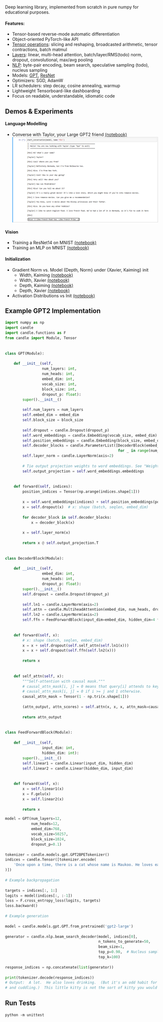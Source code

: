 Deep learning library, implemented from scratch in pure numpy for educational purposes.

#### Features:
* Tensor-based reverse-mode automatic differentiation
* Object-oriented PyTorch-like API
* [Tensor operations](https://github.com/johnma2006/candle/tree/main/candle/operations): slicing and reshaping, broadcasted arithmetic, tensor contractions, batch matmul
* [Layers](https://github.com/johnma2006/candle/tree/main/candle/layers): linear, multi-head attention, batch/layer/RMS(todo) norm, dropout, convolutional, max/avg pooling
* [NLP](https://github.com/johnma2006/candle/tree/main/candle/nlp): byte-pair encoding, beam search, speculative sampling (todo), nucleus sampling
* Models: [GPT](https://github.com/johnma2006/candle/blob/main/candle/models/gpt/model.py), [ResNet](https://github.com/johnma2006/candle/blob/main/candle/models/resnet/model.py)
* Optimizers: SGD, AdamW
* LR schedulers: step decay, cosine annealing, warmup
* Lightweight Tensorboard-like dashboarding
* Focus on readable, understandable, idiomatic code


## Demos & Experiments

#### Language Modelling
* Converse with Taylor, your Large GPT2 friend [(notebook)](experiments/gpt_experiments/1.0%20Converse%20with%20Taylor%2C%20your%20Large%20GPT2%20friend.ipynb)
 ![Sample conversation with Taylor](experiments/gpt_experiments/sample_conversation.png)

#### Vision
* Training a ResNet14 on MNIST [(notebook)](experiments/vision_experiments/2.0%20ResNet14%20on%20MNIST.ipynb)
* Training an MLP on MNIST [(notebook)](experiments/vision_experiments/1.0%20MLP%20on%20MNIST%20-%20AdamW.ipynb)

#### Initialization
* Gradient Norm vs. Model {Depth, Norm} under {Xavier, Kaiming} init
  * Width, Kaiming  [(notebook)](experiments/initialization_experiments/2.0%20Effect%20of%20Model%20Width%20on%20Gradient%20Norm%20-%20MLP%20with%20Kaiming%20Init.ipynb)
  * Width, Xavier  [(notebook)](experiments/initialization_experiments/2.0%20Effect%20of%20Model%20Width%20on%20Gradient%20Norm%20-%20MLP%20with%20Kaiming%20Init.ipynb)
  * Depth, Kaiming [(notebook)](experiments/initialization_experiments/2.0%20Effect%20of%20Model%20Depth%20on%20Gradient%20Norm%20-%20MLP%20with%20Xavier%20Init.ipynb)
  * Depth, Xavier [(notebook)](experiments/initialization_experiments/2.0%20Effect%20of%20Model%20Depth%20on%20Gradient%20Norm%20-%20MLP%20with%20Xavier%20Init.ipynb)
* Activation Distributions vs Init [(notebook)](experiments/initialization_experiments/1.0%20Activation%20Distribution%20by%20Layer%20w.r.t%20Initialization.ipynb)


## Example GPT2 Implementation

```python
import numpy as np
import candle
import candle.functions as F
from candle import Module, Tensor


class GPT(Module):
    
    def __init__(self,
                 num_layers: int,
                 num_heads: int,
                 embed_dim: int,
                 vocab_size: int,
                 block_size: int,
                 dropout_p: float):
        super().__init__()
        
        self.num_layers = num_layers
        self.embed_dim = embed_dim
        self.block_size = block_size
        
        self.dropout = candle.Dropout(dropout_p)
        self.word_embeddings = candle.Embedding(vocab_size, embed_dim)
        self.position_embeddings = candle.Embedding(block_size, embed_dim)
        self.decoder_blocks = candle.ParameterList([DecoderBlock(embed_dim, num_heads, dropout_p)
                                                    for _ in range(num_layers)])
        self.layer_norm = candle.LayerNorm(axis=2)
        
        # Tie output projection weights to word embeddings. See "Weight Tying" paper.
        self.output_projection = self.word_embeddings.embeddings
        
    
    def forward(self, indices):
        position_indices = Tensor(np.arange(indices.shape[1]))
        
        x = self.word_embeddings(indices) + self.position_embeddings(position_indices)
        x = self.dropout(x)  # x: shape (batch, seqlen, embed_dim)

        for decoder_block in self.decoder_blocks:
            x = decoder_block(x)

        x = self.layer_norm(x)
        
        return x @ self.output_projection.T

    
class DecoderBlock(Module):
    
    def __init__(self,
                 embed_dim: int,
                 num_heads: int,
                 dropout_p: float):
        super().__init__()
        self.dropout = candle.Dropout(dropout_p)
        
        self.ln1 = candle.LayerNorm(axis=2)
        self.attn = candle.MultiheadAttention(embed_dim, num_heads, dropout_p)
        self.ln2 = candle.LayerNorm(axis=2)
        self.ffn = FeedForwardBlock(input_dim=embed_dim, hidden_dim=4 * embed_dim)

        
    def forward(self, x):
        # x: shape (batch, seqlen, embed_dim)
        x = x + self.dropout(self.self_attn(self.ln1(x)))
        x = x + self.dropout(self.ffn(self.ln2(x)))
        
        return x

    
    def self_attn(self, x):
        """Self-attention with causal mask."""
        # causal_attn_mask[i, j] = 0 means that query[i] attends to key[j], and so
        # causal_attn_mask[i, j] = 0 if i >= j and 1 otherwise.
        causal_attn_mask = Tensor(1 - np.tri(x.shape[1]))
        
        (attn_output, attn_scores) = self.attn(x, x, x, attn_mask=causal_attn_mask)
        
        return attn_output
    
    
class FeedForwardBlock(Module):
    
    def __init__(self,
                 input_dim: int,
                 hidden_dim: int):
        super().__init__()
        self.linear1 = candle.Linear(input_dim, hidden_dim)
        self.linear2 = candle.Linear(hidden_dim, input_dim)
        
        
    def forward(self, x):
        x = self.linear1(x)
        x = F.gelu(x)
        x = self.linear2(x)
        
        return x
```
```python
model = GPT(num_layers=12,
            num_heads=12,
            embed_dim=768,
            vocab_size=50257,
            block_size=1024,
            dropout_p=0.1)

tokenizer = candle.models.gpt.GPT2BPETokenizer()
indices = candle.Tensor([tokenizer.encode(
    'Once upon a time, there is a cat whose name is Maukoo. He loves eating and cuddling.'
)])

# Example backpropagation

targets = indices[:, 1:]
logits = model(indices[:, :-1])
loss = F.cross_entropy_loss(logits, targets)
loss.backward()

# Example generation

model = candle.models.gpt.GPT.from_pretrained('gpt2-large')

generator = candle.nlp.beam_search_decoder(model, indices[0],
                                           n_tokens_to_generate=50,
                                           beam_size=1,
                                           top_p=0.90,  # Nucleus sampling
                                           top_k=100)

response_indices = np.concatenate(list(generator))

print(tokenizer.decode(response_indices))
# Output:  A lot.  He also loves drinking.  (But it's an odd habit for a cat that loves eating
# and cuddling.)  This little kitty is not the sort of kitty you would expect to be a
```


## Run Tests

`python -m unittest`

